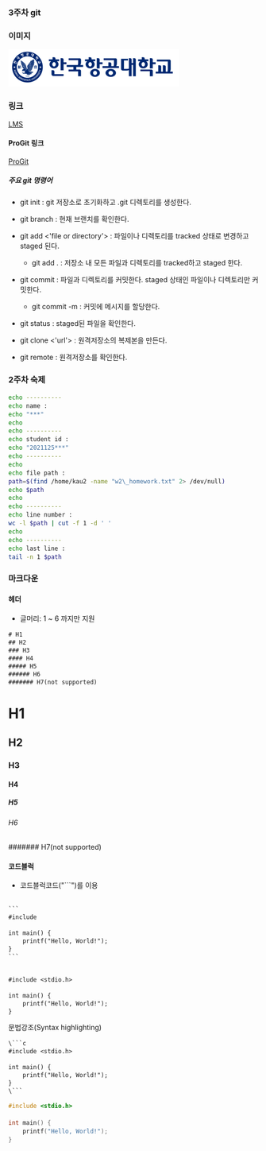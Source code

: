 ### 3주차 git
### 이미지
!['한국항공대학교 로고'](../img/kau/logo.png)
### 링크
[LMS][lmslink]

[lmslink]: https://lms.kau.ac.kr/login.php
#### ProGit 링크
[ProGit][progitlink]

[progitlink]: https://git-scm.com

##### 주요 git 명령어
* git init : git 저장소로 초기화하고 .git 디렉토리를 생성한다.

* git branch : 현재 브랜치를 확인한다.

* git add <'file or directory'> : 파일이나 디렉토리를 tracked 상태로 변경하고 staged 된다.
  * git add . : 저장소 내 모든 파일과 디렉토리를 tracked하고 staged 한다.

* git commit : 파일과 디렉토리를 커밋한다. staged 상태인 파일이나 디렉토리만 커밋한다.
  * git commit -m : 커밋에 메시지를 할당한다.

* git status : staged된 파일을 확인한다.

* git clone <'url'> : 원격저장소의 복제본을 만든다.

* git remote : 원격저장소를 확인한다.

### 2주차 숙제
```sh
echo ----------
echo name :
echo "***"
echo
echo ----------
echo student id :
echo "2021125***"
echo ----------
echo
echo file path :
path=$(find /home/kau2 -name "w2\_homework.txt" 2> /dev/null)
echo $path
echo
echo ----------
echo line number :
wc -l $path | cut -f 1 -d ' '
echo
echo ----------
echo last line :
tail -n 1 $path
```

### 마크다운

#### 헤더
* 글머리: 1 ~ 6 까지만 지원
```
# H1
## H2
### H3
#### H4
##### H5
###### H6
####### H7(not supported)
```
# H1
## H2
### H3
#### H4
##### H5
###### H6
####### H7(not supported)

#### 코드블럭
* 코드블럭코드("```")를 이용
<pre>
<code>
```
#include <stdio.h>

int main() {
    printf("Hello, World!");
}
```
</code>
</pre>
```
#include <stdio.h>

int main() {
    printf("Hello, World!");
}
```
문법강조(Syntax highlighting)
```
\```c
#include <stdio.h>

int main() {
    printf("Hello, World!");
}
\```
```
```c
#include <stdio.h>

int main() {
    printf("Hello, World!");
}
```

